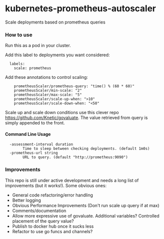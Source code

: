 # kubernetes-prometheus-autoscaler

Scale deployments based on prometheus queries

### How to use

Run this as a pod in your cluster.

Add this label to deployments you want considered:

```
  labels:
    scale: prometheus
```

Add these annotations to control scaling:

```
    prometheusScaler/prometheus-query: "time() % (60 * 60)"
    prometheusScaler/min-scale: "2"
    prometheusScaler/max-scale: "5"
    prometheusScaler/scale-up-when: ">10"
    prometheusScaler/scale-down-when: "<50"
```

Scale up and scale down conditions use this clever repo https://github.com/Knetic/govaluate.  The value retrieved from query is simply appended to the front.

#### Command Line Usage

```
  -assessment-interval duration
        Time to sleep between checking deployments. (default 1m0s)
  -prometheus-url string
        URL to query. (default "http://prometheus:9090")
```

### Improvements

This repo is still under active development and needs a long list of improvements (but it works!).  Some obvious ones:

- General code refactoring/error handling
- Better logging
- Obvious Performance Improvements (Don't run scale up query if at max)
- Comments/documentation
- Allow more expressive use of govaluate.  Additional variables?  Controlled placement of the query value?
- Publish to docker hub once it sucks less
- Refactor to use go funcs and channels?
